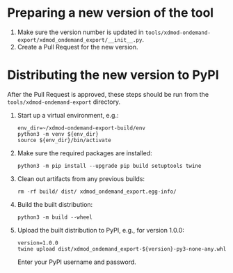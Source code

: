 # Preparing a new version of the tool
1. Make sure the version number is updated in `tools/xdmod-ondemand-export/xdmod_ondemand_export/__init__.py`.
1. Create a Pull Request for the new version.

# Distributing the new version to PyPI
After the Pull Request is approved, these steps should be run from the `tools/xdmod-ondemand-export` directory.
1. Start up a virtual environment, e.g.:
    ```
    env_dir=~/xdmod-ondemand-export-build/env
    python3 -m venv ${env_dir}
    source ${env_dir}/bin/activate
    ```
1. Make sure the required packages are installed:
    ```
    python3 -m pip install --upgrade pip build setuptools twine
    ```
1. Clean out artifacts from any previous builds:
    ```
    rm -rf build/ dist/ xdmod_ondemand_export.egg-info/
    ```
1. Build the built distribution:
    ```
    python3 -m build --wheel
    ```
1. Upload the built distribution to PyPI, e.g., for version 1.0.0:
    ```
    version=1.0.0
    twine upload dist/xdmod_ondemand_export-${version}-py3-none-any.whl
    ```
    Enter your PyPI username and password.
